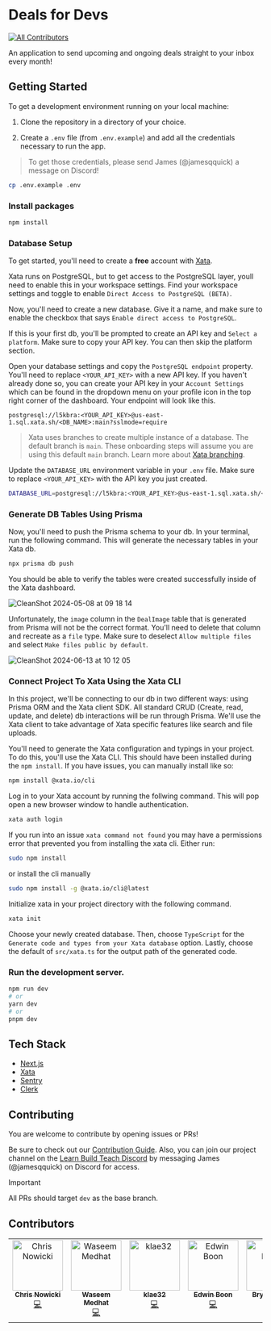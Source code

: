 # Deals for Devs

<!-- ALL-CONTRIBUTORS-BADGE:START - Do not remove or modify this section -->

[![All Contributors](https://img.shields.io/badge/all_contributors-6-orange.svg?style=flat-square)](#contributors-)

<!-- ALL-CONTRIBUTORS-BADGE:END -->

An application to send upcoming and ongoing deals straight to your inbox every month!

## Getting Started

To get a development environment running on your local machine:

1. Clone the repository in a directory of your choice.

2. Create a `.env` file (from `.env.example`) and add all the credentials necessary to run the app.

> To get those credentials, please send James (@jamesqquick) a message on Discord!

```bash
cp .env.example .env
```

### Install packages

```bash
npm install
```

### Database Setup

To get started, you'll need to create a **free** account with [Xata](https://xata.io/).

Xata runs on PostgreSQL, but to get access to the PostgreSQL layer, youll need to enable this in your workspace settings. Find your workspace settings and toggle to enable `Direct Access to PostgreSQL (BETA)`.

Now, you'll need to create a new database. Give it a name, and make sure to enable the checkbox that says `Enable direct access to PostgreSQL`.

If this is your first db, you'll be prompted to create an API key and `Select a platform`. Make sure to copy your API key. You can then skip the platform section.

Open your database settings and copy the `PostgreSQL endpoint` property. You'll need to replace `<YOUR_API_KEY>` with a new API key. If you haven't already done so, you can create your API key in your `Account Settings` which can be found in the dropdown menu on your profile icon in the top right corner of the dashboard. Your endpoint will look like this.

`postgresql://l5kbra:<YOUR_API_KEY>@us-east-1.sql.xata.sh/<DB_NAME>:main?sslmode=require`

> Xata uses branches to create multiple instance of a database. The default branch is `main`. These onboarding steps will assume you are using this default `main` branch. Learn more about [Xata branching](https://xata.io/branching).

Update the `DATABASE_URL` environment variable in your `.env` file. Make sure to replace `<YOUR_API_KEY>` with the API key you just created.

```bash
DATABASE_URL=postgresql://l5kbra:<YOUR_API_KEY>@us-east-1.sql.xata.sh/<DB_NAME>:main?sslmode=require
```

### Generate DB Tables Using Prisma

Now, you'll need to push the Prisma schema to your db. In your terminal, run the following command. This will generate the necessary tables in your Xata db.

```bash
npx prisma db push
```

You should be able to verify the tables were created successfully inside of the Xata dashboard.

![CleanShot 2024-05-08 at 09 18 14](https://github.com/Learn-Build-Teach/deals-for-devs/assets/5391915/32641b1f-fb10-4da4-b462-20c90bb8e077)

Unfortunately, the `image` column in the `DealImage` table that is generated from Prisma will not be the correct format. You'll need to delete that column and recreate as a `file` type. Make sure to deselect `Allow multiple files` and select `Make files public by default`.

![CleanShot 2024-06-13 at 10 12 05](https://github.com/Learn-Build-Teach/deals-for-devs/assets/5391915/f80f540e-4352-4238-9d6a-6865c018ca26)

### Connect Project To Xata Using the Xata CLI

In this project, we'll be connecting to our db in two different ways: using Prisma ORM and the Xata client SDK. All standard CRUD (Create, read, update, and delete) db interactions will be run through Prisma. We'll use the Xata client to take advantage of Xata specific features like search and file uploads.

You'll need to generate the Xata configuration and typings in your project. To do this, you'll use the Xata CLI. This should have been installed during the `npm install`. If you have issues, you can manually install like so:

```bash
npm install @xata.io/cli
```

Log in to your Xata account by running the follwing command. This will pop open a new browser window to handle authentication.

```bash
xata auth login
```

If you run into an issue `xata command not found` you may have a permissions error that prevented you from installing the xata cli. Either run:

```bash
sudo npm install
```

or install the cli manually

```bash
sudo npm install -g @xata.io/cli@latest
```

Initialize xata in your project directory with the following command.

```bash
xata init
```

Choose your newly created database. Then, choose `TypeScript` for the `Generate code and types from your Xata database` option. Lastly, choose the default of `src/xata.ts` for the output path of the generated code.

### Run the development server.

```bash
npm run dev
# or
yarn dev
# or
pnpm dev
```

## Tech Stack

- [Next.js](https://nextjs.org/)
- [Xata](https://xata.io/)
- [Sentry](https://sentry.io/)
- [Clerk](https://clerk.com/)

## Contributing

You are welcome to contribute by opening issues or PRs!

Be sure to check out our [Contribution Guide](https://github.com/Learn-Build-Teach/deals-for-devs/blob/main/.github/contributing.md).
Also, you can join our project channel on the [Learn Build Teach Discord](https://www.learnbuildteach.com/)
by messaging James (@jamesqquick) on Discord for access.

> [!IMPORTANT]
> All PRs should target `dev` as the base branch.

## Contributors

<!-- ALL-CONTRIBUTORS-LIST:START - Do not remove or modify this section -->
<!-- prettier-ignore-start -->
<!-- markdownlint-disable -->
<table>
  <tbody>
    <tr>
      <td align="center" valign="top" width="14.28%"><a href="https://www.chrisnowicki.io"><img src="https://avatars.githubusercontent.com/u/102450568?v=4?s=100" width="100px;" alt="Chris Nowicki"/><br /><sub><b>Chris Nowicki</b></sub></a><br /><a href="https://github.com/Learn-Build-Teach/deals-for-devs/commits?author=chris-nowicki" title="Code">💻</a></td>
      <td align="center" valign="top" width="14.28%"><a href="https://wipdev.netlify.app"><img src="https://avatars.githubusercontent.com/u/140237026?v=4?s=100" width="100px;" alt="Waseem Medhat"/><br /><sub><b>Waseem Medhat</b></sub></a><br /><a href="https://github.com/Learn-Build-Teach/deals-for-devs/commits?author=wipdev-tech" title="Code">💻</a></td>
      <td align="center" valign="top" width="14.28%"><a href="https://github.com/klae32"><img src="https://avatars.githubusercontent.com/u/26855871?v=4?s=100" width="100px;" alt="klae32"/><br /><sub><b>klae32</b></sub></a><br /><a href="https://github.com/Learn-Build-Teach/deals-for-devs/commits?author=klae32" title="Code">💻</a></td>
      <td align="center" valign="top" width="14.28%"><a href="https://www.edwinboon.dev"><img src="https://avatars.githubusercontent.com/u/117263901?v=4?s=100" width="100px;" alt="Edwin Boon"/><br /><sub><b>Edwin Boon</b></sub></a><br /><a href="https://github.com/Learn-Build-Teach/deals-for-devs/commits?author=brwmaster" title="Code">💻</a></td>
      <td align="center" valign="top" width="14.28%"><a href="https://github.com/BryanF1nes"><img src="https://avatars.githubusercontent.com/u/49371751?v=4?s=100" width="100px;" alt="Bryan Fines"/><br /><sub><b>Bryan Fines</b></sub></a><br /><a href="https://github.com/Learn-Build-Teach/deals-for-devs/commits?author=BryanF1nes" title="Documentation">📖</a></td>
      <td align="center" valign="top" width="14.28%"><a href="http://elliezub.com"><img src="https://avatars.githubusercontent.com/u/112726692?v=4?s=100" width="100px;" alt="Ellie"/><br /><sub><b>Ellie</b></sub></a><br /><a href="https://github.com/Learn-Build-Teach/deals-for-devs/commits?author=elliezub" title="Code">💻</a></td>
      <td align="center" valign="top" width="14.28%"><a href="https://www.biodrop.io/CBID2"><img src="https://avatars.githubusercontent.com/u/105683440?v=4?s=100" width="100px;" alt="Christine Belzie"/><br /><sub><b>Christine Belzie</b></sub></a><br /><a href="https://github.com/Learn-Build-Teach/deals-for-devs/commits?author=CBID2" title="Code">💻</a> <a href="https://github.com/Learn-Build-Teach/deals-for-devs/commits?author=CBID2" title="Documentation">📖</a> <a href="#a11y-CBID2" title="Accessibility">️️️️♿️</a></td>
    </tr>
  </tbody>
</table>

<!-- markdownlint-restore -->
<!-- prettier-ignore-end -->

<!-- ALL-CONTRIBUTORS-LIST:END -->
<!-- prettier-ignore-start -->
<!-- markdownlint-disable -->

<!-- markdownlint-restore -->
<!-- prettier-ignore-end -->

<!-- ALL-CONTRIBUTORS-LIST:END -->
